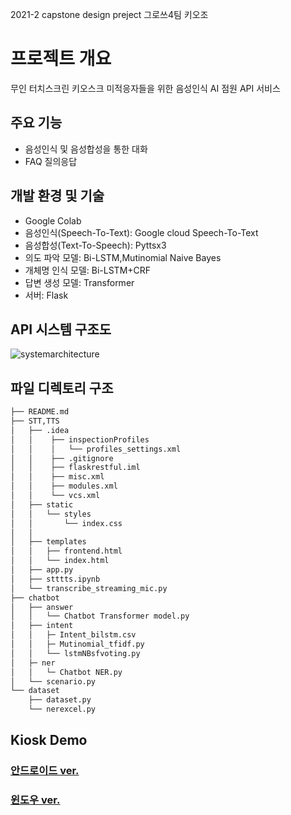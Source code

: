 2021-2 capstone design preject 그로쓰4팀 키오조

# 프로젝트 개요
 
무인 터치스크린 키오스크 미적응자들을 위한 음성인식 AI 점원 API 서비스 

## 주요 기능

- 음성인식 및 음성합성을 통한 대화
- FAQ 질의응답

## 개발 환경 및 기술
- Google Colab
- 음성인식(Speech-To-Text): Google cloud Speech-To-Text
- 음성합성(Text-To-Speech): Pyttsx3
- 의도 파악 모델: Bi-LSTM,Mutinomial Naive Bayes 
- 개체명 인식 모델: Bi-LSTM+CRF
- 답변 생성 모델: Transformer
- 서버: Flask 
## API 시스템 구조도

![systemarchitecture](https://user-images.githubusercontent.com/61787171/142223280-59ecdffa-c486-4239-a324-4163cce4acb3.PNG)



## 파일 디렉토리 구조

```bash
├── README.md
├── STT,TTS
│   ├── .idea
│   │    ├── inspectionProfiles
│   │    │   └── profiles_settings.xml
│   │    ├── .gitignore
│   │    ├── flaskrestful.iml
│   │    ├── misc.xml
│   │    ├── modules.xml
│   │    └── vcs.xml
│   ├── static
│   │   └── styles
│   │       └── index.css
│   │
│   ├── templates
│   │   ├── frontend.html
│   │   └── index.html
│   ├── app.py
│   ├── stttts.ipynb
│   └── transcribe_streaming_mic.py
├── chatbot
│   ├── answer
│   │   └── Chatbot Transformer model.py
│   ├── intent
│   │   ├─ Intent_bilstm.csv
│   │   ├─ Mutinomial_tfidf.py
│   │   └── lstmNBsfvoting.py
│   ├─ ner
│   │   └─ Chatbot NER.py
│   └── scenario.py
└── dataset
    ├── dataset.py
    └── nerexcel.py

``` 

## Kiosk Demo
   
###  [안드로이드 ver.](https://github.com/woongjichoi/chatbotdemo)
###  [윈도우 ver.](https://github.com/sonoasy/Kiosk_window/tree/main)
